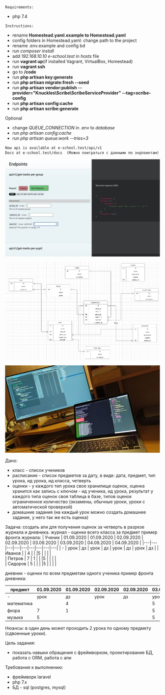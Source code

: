 ```
Requirements:
```
- php 7.4

```
Instructions:
```
- rename **Homestead.yaml.example to Homestead.yaml**
- config folders in Homestead.yaml: change path to the project
- rename .env.example and config bd
- run *composer install*
- add *192.168.10.10  e-school.test* in *hosts* file
- run **vagrant up**(if installed Vagrant, VirtualBox, Homestead) 
- run **vagrant ssh**
- go to **/code**
- run **php artisan key:generate**
- run **php artisan migrate:fresh --seed**
- run **php artisan vendor:publish --provider="Knuckles\Scribe\ScribeServiceProvider" --tag=scribe-config**
- run **php artisan config:cache**
- run **php artisan scribe:generate**

Optional
- change *QUEUE_CONNECTION* in .env to *database*
- run *php artisan config:cache*
- run *php artisan queue:work --tries=3*
```
Now api is available at e-school.test/api/v1
Docs at e-school.test/docs  (Можно поиграться с данными по эндпоинтам)
``` 
![ER-diagram](./resources/img/apidoc_sample.jpeg)

![ER-diagram](./resources/img/er-diagram.png)

![StartingProcess](./resources/img/workprocess.jpg)

Дано:
- класс - список учеников
- расписание - список предметов за дату, в виде: дата, предмет, тип урока, ид урока, ид класса, четверть
- оценки - у каждого тип урока свое хранилище оценок, оценка хранится как запись с ключом - ид ученика, ид урока, результат 
у каждого типа оценок своя таблица в базе, типов оценок ограниченное количество (экзамены, обычные уроки, уроки с автоматической проверкой) 
- домашние задания (на каждый урок можно создать домашнее задание, у него так же есть оценка)



Задача: 
создать апи для получения оценок за четверть в разрезе журнала и дневника.
журнал - оценки всего класса за предмет
пример фронта журнала:
| Ученик |  01.09.2020 | 01.09.2020  | 02.09.2020   | 02.09.2020   | 03.09.2020 | 03.09.2020  | 04.09.2020   | 04.09.2020   |
|---|---|---|---|---|---|---|---|---|
| - |  урок | дз  |  урок | дз  | урок | дз  |  урок | дз   |
|  Иванов |  |  4 |   |   |5 |   |   |   |     
|  Петров |  7 | 1  |   |   |5 |   |   |   |    
|  Сидоров |  5 |   |   |   |5 |   |   |   |   

дневник - оценки по всем предметам одного ученика
пример фронта дневника:

| предмет |  01.09.2020 | 01.09.2020  | 02.09.2020   | 02.09.2020   | 03.09.2020 | 03.09.2020  | 04.09.2020   | 04.09.2020   |
|---|---|---|---|---|---|---|---|---|
| - |  урок | дз  |  урок | дз  | урок | дз  |  урок | дз   |
|  математика |  |  4 |   |   |5 |   |   |   |     
|  физра |  7 | 1  |   |   |5 |   |   |   |    
|  музыка |  5 |   |   |   |5 |   |   |   |

Нюансы: в один день может проходить 2 урока по одному предмету (сдвоенные уроки).

Цель задания: 
- показать навыки обращения с фреймворком, проектирование БД, работа с ORM, работа с апи

Требования к выполнению:
- фреймворк laravel
- php 7.x
- БД - sql (postgres, mysql)



